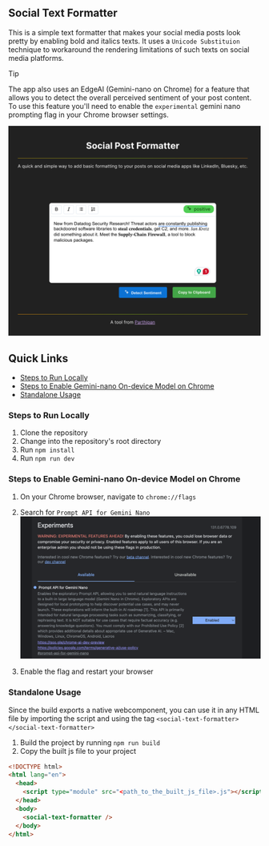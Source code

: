 ## Social Text Formatter

This is a simple text formatter that makes your social media posts look pretty by enabling bold and italics texts. It uses a `Unicode Substituion` technique to workaround the rendering limitations of such texts on social media platforms.

> [!TIP]
> The app also uses an EdgeAI (Gemini-nano on Chrome) for a feature that allows you to detect the overall perceived sentiment of your post content. To use this feature you'll need to enable the `experimental` gemini nano prompting flag in your Chrome browser settings.

![Screenshot](docs/screenshot1.png)

## Quick Links

- [Steps to Run Locally](#steps-to-run-locally)
- [Steps to Enable Gemini-nano On-device Model on Chrome](#steps-to-enable-gemini-nano-on-device-model-on-chrome)
- [Standalone Usage](#standalone-usage)

### Steps to Run Locally

1. Clone the repository
2. Change into the repository's root directory
3. Run `npm install`
4. Run `npm run dev`

### Steps to Enable Gemini-nano On-device Model on Chrome

1. On your Chrome browser, navigate to `chrome://flags`
2. Search for `Prompt API for Gemini Nano`
   ![Chrome Flag](docs/chrome_flag.png)

3. Enable the flag and restart your browser

### Standalone Usage

Since the build exports a native webcomponent, you can use it in any HTML file by importing the script and using the tag `<social-text-formatter></social-text-formatter>`

1. Build the project by running `npm run build`
2. Copy the built js file to your project

```html
<!DOCTYPE html>
<html lang="en">
  <head>
    <script type="module" src="<path_to_the_built_js_file>.js"></script>
  </head>
  <body>
    <social-text-formatter />
  </body>
</html>
```
